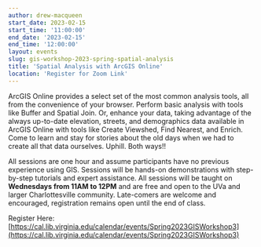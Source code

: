 ```yaml
---
author: drew-macqueen
start_date: 2023-02-15
start_time: '11:00:00'
end_date: '2023-02-15'
end_time: '12:00:00'
layout: events
slug: gis-workshop-2023-spring-spatial-analysis
title: 'Spatial Analysis with ArcGIS Online'
location: 'Register for Zoom Link'
---
```


ArcGIS Online provides a select set of the most common analysis tools, all from the convenience of your browser. Perform basic analysis with tools like Buffer and Spatial Join. Or, enhance your data, taking advantage of the always up-to-date elevation, streets, and demographics data available in ArcGIS Online with tools like Create Viewshed, Find Nearest, and Enrich. Come to learn and stay for stories about the old days when we had to create all that data ourselves. Uphill. Both ways!! 

All sessions are one hour and assume participants have no previous experience using GIS.  Sessions will be hands-on demonstrations with step-by-step tutorials and expert assistance.  All sessions will be taught on **Wednesdays from 11AM to 12PM** and are free and open to the UVa and larger Charlottesville community. Late-comers are welcome and encouraged, registration remains open until the end of class.

Register Here: [https://cal.lib.virginia.edu/calendar/events/Spring2023GISWorkshop3](https://cal.lib.virginia.edu/calendar/events/Spring2023GISWorkshop3)